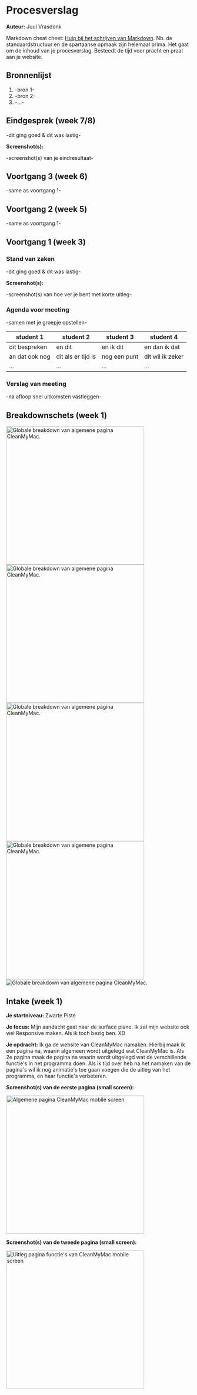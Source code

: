 # Procesverslag
**Auteur:** Juul Vrasdonk

Markdown cheat cheet: [Hulp bij het schrijven van Markdown](https://github.com/adam-p/markdown-here/wiki/Markdown-Cheatsheet). Nb. de standaardstructuur en de spartaanse opmaak zijn helemaal prima. Het gaat om de inhoud van je procesverslag. Besteedt de tijd voor pracht en praal aan je website.



## Bronnenlijst
1. -bron 1-
2. -bron 2-
3. -...-



## Eindgesprek (week 7/8)

-dit ging goed & dit was lastig-

**Screenshot(s):**

-screenshot(s) van je eindresultaat-



## Voortgang 3 (week 6)

-same as voortgang 1-



## Voortgang 2 (week 5)

-same as voortgang 1-



## Voortgang 1 (week 3)

### Stand van zaken

-dit ging goed & dit was lastig-

**Screenshot(s):**

-screenshot(s) van hoe ver je bent met korte uitleg-

### Agenda voor meeting

-samen met je groepje opstellen-

| student 1      | student 2          | student 3    | student 4        |
| ---            | ---                | ---          | ---              |
| dit bespreken  | en dit             | en ik dit    | en dan ik dat    |
| an dat ook nog | dit als er tijd is | nog een punt | dit wil ik zeker |
| ...            | ...                | ...          | ...              |

### Verslag van meeting

-na afloop snel uitkomsten vastleggen-



## Breakdownschets (week 1)

<img src="images/Global_breakdown.png" width="375px" alt="Globale breakdown van algemene pagina CleanMyMac.">
<img src="images/Detailed_breakdown_header.png" width="375px" alt="Globale breakdown van algemene pagina CleanMyMac.">
<img src="images/Detailed_breakdown_article_section.png" width="375px" alt="Globale breakdown van algemene pagina CleanMyMac.">
<img src="images/Detailed_breakdown_country_section.png" width="375px" alt="Globale breakdown van algemene pagina CleanMyMac.">
<img src="images/Detailed_breakdown_footer.png width="375px" alt="Globale breakdown van algemene pagina CleanMyMac.">



## Intake (week 1)
**Je startniveau:** Zwarte Piste

**Je focus:** Mijn aandacht gaat naar de surface plane. Ik zal mijn website ook wel Responsive maken. Als ik toch bezig ben. XD

**Je opdracht:** Ik ga de website van CleanMyMac namaken. Hierbij maak ik een pagina na, waarin algemeen wordt uitgelegd wat CleanMyMac is. Als 2e pagina maak de pagina na waarin wordt uitgelegd wat de verschillende functie's in het programma doen. Als ik tijd over heb na het namaken van de pagina's wil ik nog animatie's toe gaan voegen die de uitleg van het programma, en haar functie's verbeteren.

**Screenshot(s) van de eerste pagina (small screen):**

<img src="images/eerste_pagina.png" width="375px" alt="Algemene pagina CleanMyMac mobile screen">

**Screenshot(s) van de tweede pagina (small screen):**

<img src="images/tweede_pagina.png" width="375px" alt="Uitleg pagina functie's van CleanMyMac mobile screen">
